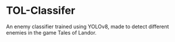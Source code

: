 # TOL-Classifer
An enemy classifier trained using YOLOv8, made to detect different enemies in the game Tales of Landor.
